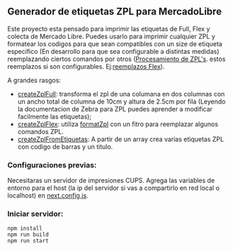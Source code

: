 ## Generador de etiquetas ZPL para MercadoLibre
Este proyecto esta pensado para imprimir las etiquetas de Full, Flex y colecta de Mercado Libre.
Puedes usarlo para imprimir cualquier ZPL y formatear los codigos para que sean compatibles con un size de etiqueta especifico (En desarrollo para que sea configurable a distintas medidas) reemplazando ciertos comandos por otros ([Procesamiento de ZPL's](/src/utils/.). estos reemplazos si son configurables. Ej:[reemplazos Flex](/home/ryn/git/gautamas/gautama/src/utils/createZplFlex.tsx)).

A grandes rasgos:
- [createZplFull](/home/ryn/git/gautamas/gautama/src/utils/createZplFull.tsx): transforma el zpl de una columana en dos columnas con un ancho total de columna de 10cm y altura de 2.5cm por fila (Leyendo la documentacion de Zebra para ZPL puedes aprender a modificar facilmente las etiquetas);
- [createZplFlex](/home/ryn/git/gautamas/gautama/src/utils/createZplFlex.tsx): utiliza [formatZpl](/home/ryn/git/gautamas/gautama/src/utils/formatZpl.tsx) con un fitro para reemplazar algunos comandos ZPL.
- [createZplFromEtiquetas](/home/ryn/git/gautamas/gautama/src/utils/createZplFromEtiquetas.tsx): A partir de un array crea varias etiquetas ZPL con codigo de barras y un titulo.

### Configuraciones previas:
Necesitaras un servidor de impresiones CUPS.
Agrega las variables de entorno para el host (la ip del servidor si vas a compartirlo en red local o localhost) en [next.config.js](/home/ryn/git/gautamas/gautama/next.config.js).

### Iniciar servidor:
```
npm install
npm run build
npm run start
```